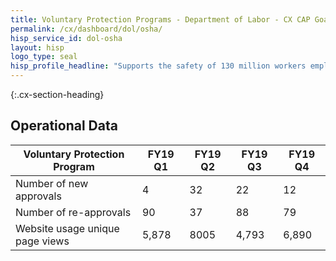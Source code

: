 ```yaml
---
title: Voluntary Protection Programs - Department of Labor - CX CAP Goal Dashboard
permalink: /cx/dashboard/dol/osha/
hisp_service_id: dol-osha
layout: hisp
logo_type: seal
hisp_profile_headline: "Supports the safety of 130 million workers employed across 8 million worksites"
---
```


{:.cx-section-heading}
## Operational Data

|Voluntary Protection Program          |FY19 Q1|FY19 Q2|FY19 Q3|FY19 Q4|
|--------------------------------------|-------|-------|-------|-------|
| Number of new approvals              |4      |32     |22     |12     |
| Number of re-approvals               |90     |37     |88     |79     |
| Website usage unique page views      |5,878  |8005   |4,793  |6,890  |
